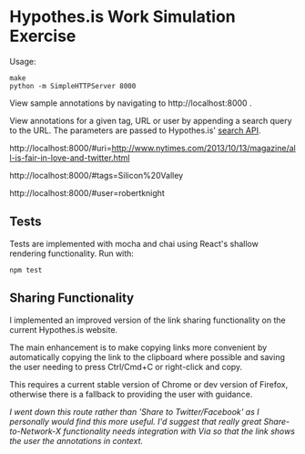 # Hypothes.is Work Simulation Exercise

Usage:

```
make
python -m SimpleHTTPServer 8000
```

View sample annotations by navigating to http://localhost:8000 .

View annotations for a given tag, URL or user by appending a search query to the URL. The parameters are passed to Hypothes.is' [search API](http://h.readthedocs.org/en/latest/api.html#search).

http://localhost:8000/#uri=http://www.nytimes.com/2013/10/13/magazine/all-is-fair-in-love-and-twitter.html

http://localhost:8000/#tags=Silicon%20Valley

http://localhost:8000/#user=robertknight

## Tests

Tests are implemented with mocha and chai using React's shallow rendering functionality.
Run with:

```
npm test
```

## Sharing Functionality

I implemented an improved version of the link sharing functionality
on the current Hypothes.is website.

The main enhancement is to make copying links more convenient by
automatically copying the link to the clipboard where possible
and saving the user needing to press Ctrl/Cmd+C or right-click and copy.

This requires a current stable version of Chrome or dev version of Firefox,
otherwise there is a fallback to providing the user with guidance.

_I went down this route rather than
'Share to Twitter/Facebook' as I personally would find this more useful.
I'd suggest that really great Share-to-Network-X functionality needs
integration with Via so that the link shows the user the annotations
in context._
